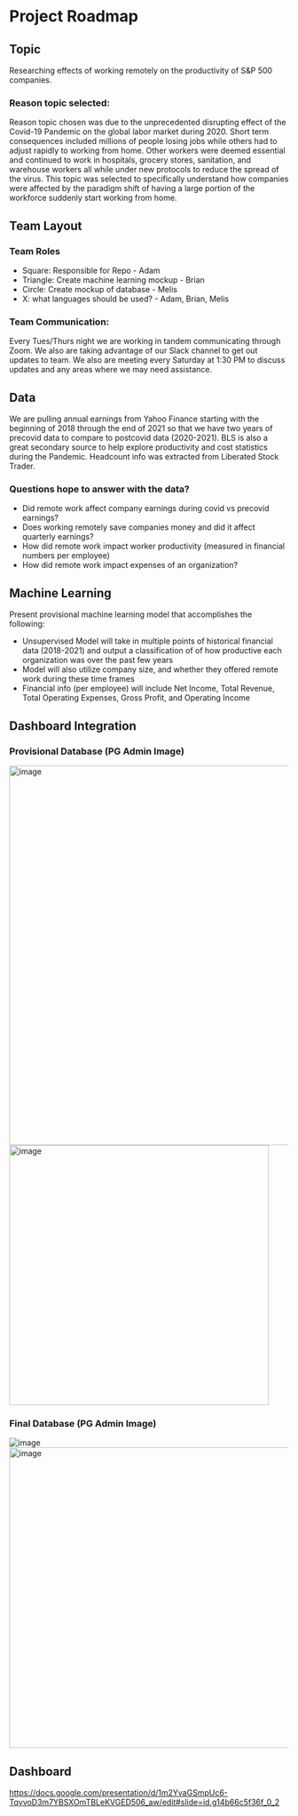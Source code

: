 # Project Roadmap

## Topic
Researching effects of working remotely on the productivity of S&P 500 companies.

### Reason topic selected: 
Reason topic chosen was due to the unprecedented disrupting effect 
of the Covid-19 Pandemic on the global labor market during 2020.
Short term consequences included millions of people losing jobs while others had to adjust rapidly
to working from home. Other workers were deemed essential and continued to work in hospitals,
grocery stores, sanitation, and warehouse workers all while under new protocols to reduce the
spread of the virus. This topic was selected to specifically understand how companies were 
affected by the paradigm shift of having a large portion of the workforce suddenly start 
working from home. 

## Team Layout

### Team Roles
- Square: Responsible for Repo - Adam
- Triangle: Create machine learning mockup - Brian
- Circle: Create mockup of database - Melis
- X: what languages should be used? - Adam, Brian, Melis

### Team Communication: 
Every Tues/Thurs night we are working in tandem communicating through Zoom. We also are taking advantage of our Slack channel to get out
updates to team. We also are meeting every Saturday at 1:30 PM to discuss updates and any areas where we may need assistance.

## Data 

We are pulling annual earnings from Yahoo Finance starting 
with the beginning of 2018 through the end of 2021 so that we have two years
of precovid data to compare to postcovid data (2020-2021). BLS is also a great secondary source
to help explore productivity and cost statistics during the Pandemic. Headcount info was extracted from Liberated Stock Trader.

### Questions hope to answer with the data?
- Did remote work affect company earnings during covid vs precovid earnings?
- Does working remotely save companies money and did it affect quarterly earnings?
- How did remote work impact worker productivity (measured in financial numbers per employee)
- How did remote work impact expenses of an organization?


## Machine Learning
Present provisional machine learning model that accomplishes the following:
- Unsupervised Model will take in multiple points of historical financial data (2018-2021) and output a classification of of how productive each organization was over the past few years
- Model will also utilize company size, and whether they offered remote work during these time frames
- Financial info (per employee) will include Net Income, Total Revenue, Total Operating Expenses, Gross Profit, and Operating Income

## Dashboard Integration

### Provisional Database (PG Admin Image)

<img width="683" alt="image" src="https://user-images.githubusercontent.com/102189324/187052038-4a703f00-a8a0-4145-b742-1e892a9dd45d.png">
<img width="468" alt="image" src="https://user-images.githubusercontent.com/102189324/187052059-20b7c1af-d4f0-44f9-976f-3f42306ae83a.png">

### Final Database (PG Admin Image)

![image](https://user-images.githubusercontent.com/102189324/188336164-7ca89b77-656a-4b2c-87c5-e81ebee6b0f0.png)
<img width="541" alt="image" src="https://user-images.githubusercontent.com/102189324/188336182-4173f706-b41d-443f-ad88-2878860cb3a9.png">

## Dashboard

https://docs.google.com/presentation/d/1m2YvaGSmpUc6-TqyvoD3m7YBSXOmTBLeKVGED506_aw/edit#slide=id.g14b66c5f36f_0_2

